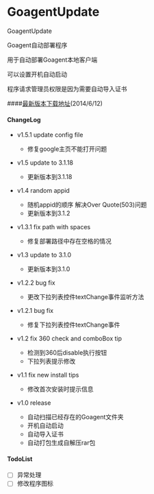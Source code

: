 GoagentUpdate
=============
        
GoagentUpdate

Goagent自动部署程序

用于自动部署Goagent本地客户端

可以设置开机自动启动

程序请求管理员权限是因为需要自动导入证书


####[最新版本下载地址](https://raw.github.com/sherlock99/GoagentUpdate/master/GoagentUpdate.exe)(2014/6/12)


#### ChangeLog ####
* v1.5.1 update config file
    * 修复google主页不能打开问题

* v1.5 update to 3.1.18
    * 更新版本到3.1.18

* v1.4 random appid
    * 随机appid的顺序 解决Over Quote(503)问题
    * 更新版本到3.1.2

* v1.3.1 fix path with spaces
    * 修复部署路径中存在空格的情况

* v1.3 update to 3.1.0
    * 更新版本到3.1.0

* v1.2.2 bug fix
    * 更改下拉列表控件textChange事件监听方法

* v1.2.1 bug fix
    * 修复下拉列表控件textChange事件

* v1.2 fix 360 check and comboBox tip
    * 检测到360后disable执行按钮
    * 下拉列表提示修改

* v1.1 fix new install tips
    * 修改首次安装时提示信息

* v1.0 release
    * 自动扫描已经存在的Goagent文件夹
    * 开机自动启动
    * 自动导入证书
    * 自动打包生成自解压rar包


#### TodoList ####
- [ ] 异常处理
- [ ] 修改程序图标
